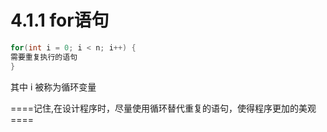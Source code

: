 # 4.1.1 for语句
```c++
for(int i = 0; i < n; i++) {
需要重复执行的语句
}
```
其中 i 被称为循环变量

====记住,在设计程序时，尽量使用循环替代重复的语句，使得程序更加的美观====

